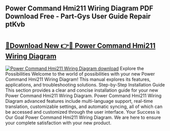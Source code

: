 ## Power Command Hmi211 Wiring Diagram PDF Download Free - Part-Gys User Guide Repair ptKvb

# <h2><a href="http://dflreeq.blite.top/?on=Power+Command+Hmi211+Wiring+Diagram">🔗Download New 👉🔴 Power Command Hmi211 Wiring Diagram</a></h2>

[![Power Command Hmi211 Wiring Diagram download](https://i.imgur.com/lujVjoI.png)](http://dflreeq.blite.top/?on=Power+Command+Hmi211+Wiring+Diagram)
Explore the Possibilities Welcome to the world of possibilities with your new Power Command Hmi211 Wiring Diagram! This manual explores its features, applications, and troubleshooting solutions. Step-by-Step Installation Guide This section provides a clear and concise installation guide for your new Power Command Hmi211 Wiring Diagram. Power Command Hmi211 Wiring Diagram advanced features include multi-language support, real-time translation, customizable settings, and automatic syncing, all of which can be accessed and customized through the user interface. Your Success is Our Goal Power Command Hmi211 Wiring Diagram. We are here to ensure your complete satisfaction with your new product.
